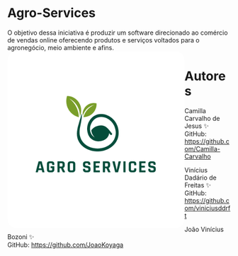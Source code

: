 # Agro-Services
O objetivo dessa iniciativa é produzir um software direcionado ao comércio de vendas online oferecendo produtos e serviços voltados para o agronegócio, meio ambiente e afins.<br>
<img align="left" alt="Duke&Tomcat" height="400" style="border-radius:20px;" src="https://github.com/Camilla-Carvalho/Agro-Services/blob/main/LOGO.png?raw=true"></a>

# Autores
Camilla Carvalho de Jesus ✨<br> 
GitHub: https://github.com/Camilla-Carvalho

Vinícius Dadário de Freitas ✨<br>
GitHub: https://github.com/viniciusddrft

João Vinícius Bozoni ✨<br>
GitHub: https://github.com/JoaoKoyaga
